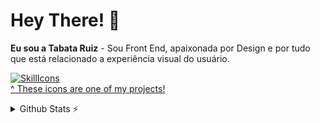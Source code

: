 # Hey There! 👋
**Eu sou a Tabata Ruiz** - Sou Front End, apaixonada por Design e por tudo que está relacionado a experiência visual do usuário.

[![SkillIcons](https://skillicons.dev/icons?i=angular,js,html,css,sass,bootstrap,git,figma)](https://skillicons.dev)<br/>
[^ These icons are one of my projects!](https://github.com/tandpfun/skill-icons)

<details>
  <summary>Github Stats ⚡</summary>
  
  <a href="#">![Github stats](https://github-readme-stats.vercel.app/api?username=tabataruiz&theme=blueberry&count_private=true&hide_border=true&line_height=20)</a>
  <a href="#">![Top Langs](https://github-readme-stats.vercel.app/api/top-langs/?username=tabataruiz&layout=compact&theme=blueberry&count_private=true&hide_border=true)</a>
</details>
